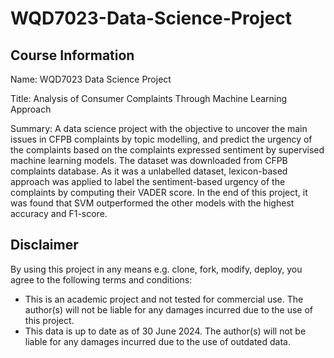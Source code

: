 # WQD7023-Data-Science-Project
## Course Information
Name: WQD7023 Data Science Project

Title: Analysis of Consumer Complaints Through Machine Learning Approach

Summary: A data science project with the objective to uncover the main issues in CFPB complaints by topic modelling, and predict the urgency of the complaints based on the complaints expressed sentiment by supervised machine learning models. The dataset was downloaded from CFPB complaints database. As it was a unlabelled dataset, lexicon-based approach was applied to label the sentiment-based urgency of the complaints by computing their VADER score. In the end of this project, it was found that SVM outperformed the other models with the highest accuracy and F1-score.

## Disclaimer
By using this project in any means e.g. clone, fork, modify, deploy, you agree to the following terms and conditions:

* This is an academic project and not tested for commercial use. The author(s) will not be liable for any damages incurred due to the use of this project.
* This data is up to date as of 30 June 2024. The author(s) will not be liable for any damages incurred due to the use of outdated data.
